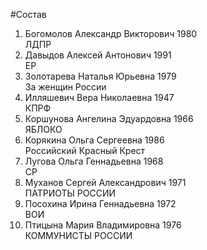 #Состав
1. Богомолов Александр Викторович 1980   
    ЛДПР
2. Давыдов Алексей Антонович 1991   
    ЕР
3. Золотарева Наталья Юрьевна 1979   
    За женщин России
4. Илляшевич Вера Николаевна 1947   
    КПРФ
5. Коршунова Ангелина Эдуардовна 1966   
    ЯБЛОКО
6. Корякина Ольга Сергеевна 1986   
    Российский Красный Крест
7. Лугова Ольга Геннадьевна 1968   
    СР
8. Муханов Сергей Александрович 1971   
    ПАТРИОТЫ РОССИИ
9. Посохина Ирина Геннадьевна 1972   
    ВОИ
10. Птицына Мария Владимировна 1976   
    КОММУНИСТЫ РОССИИ
